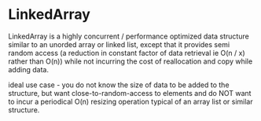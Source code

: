 # LinkedArray

LinkedArray is a highly concurrent / performance optimized data structure similar
to an unorded array or linked list, except that it provides semi random access 
(a reduction in constant factor of data retrieval ie O(n / x) rather than O(n))
while not incurring the cost of reallocation and copy while adding data.

ideal use case - you do not know the size of data to be added to the structure,
but want close-to-random-access to elements and do NOT want to incur a periodical
O(n) resizing operation typical of an array list or similar structure.
